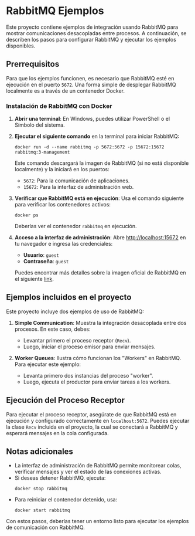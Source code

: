 
# RabbitMQ Ejemplos

Este proyecto contiene ejemplos de integración usando RabbitMQ para mostrar comunicaciones desacopladas entre procesos. A continuación, se describen los pasos para configurar RabbitMQ y ejecutar los ejemplos disponibles.

## Prerrequisitos

Para que los ejemplos funcionen, es necesario que RabbitMQ esté en ejecución en el puerto `5672`. Una forma simple de desplegar RabbitMQ localmente es a través de un contenedor Docker.

### Instalación de RabbitMQ con Docker

1. **Abrir una terminal**: En Windows, puedes utilizar PowerShell o el Símbolo del sistema.

2. **Ejecutar el siguiente comando** en la terminal para iniciar RabbitMQ:
   ```
   docker run -d --name rabbitmq -p 5672:5672 -p 15672:15672 rabbitmq:3-management
   ```
   Este comando descargará la imagen de RabbitMQ (si no está disponible localmente) y la iniciará en los puertos:

    - `5672`: Para la comunicación de aplicaciones.
    - `15672`: Para la interfaz de administración web.

3. **Verificar que RabbitMQ está en ejecución**: Usa el comando siguiente para verificar los contenedores activos:
   ```
   docker ps
   ```
   Deberías ver el contenedor `rabbitmq` en ejecución.

4. **Acceso a la interfaz de administración**: Abre [http://localhost:15672](http://localhost:15672) en tu navegador e ingresa las credenciales:

    - **Usuario**: `guest`
    - **Contraseña**: `guest`

   Puedes encontrar más detalles sobre la imagen oficial de RabbitMQ en el siguiente [link](https://hub.docker.com/_/rabbitmq "link").

## Ejemplos incluidos en el proyecto

Este proyecto incluye dos ejemplos de uso de RabbitMQ:

1. **Simple Communication**: Muestra la integración desacoplada entre dos procesos. En este caso, debes:
    - Levantar primero el proceso receptor (`Recv`).
    - Luego, iniciar el proceso emisor para enviar mensajes.

2. **Worker Queues**: Ilustra cómo funcionan los "Workers" en RabbitMQ. Para ejecutar este ejemplo:
    - Levanta primero dos instancias del proceso "worker".
    - Luego, ejecuta el productor para enviar tareas a los workers.

## Ejecución del Proceso Receptor

Para ejecutar el proceso receptor, asegúrate de que RabbitMQ está en ejecución y configurado correctamente en `localhost:5672`. Puedes ejecutar la clase `Recv` incluida en el proyecto, la cual se conectará a RabbitMQ y esperará mensajes en la cola configurada.

## Notas adicionales

- La interfaz de administración de RabbitMQ permite monitorear colas, verificar mensajes y ver el estado de las conexiones activas.
- Si deseas detener RabbitMQ, ejecuta:
   ```
   docker stop rabbitmq
   ```
- Para reiniciar el contenedor detenido, usa:
   ```
   docker start rabbitmq
   ```

Con estos pasos, deberías tener un entorno listo para ejecutar los ejemplos de comunicación con RabbitMQ.